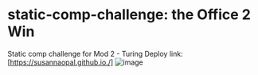 # static-comp-challenge: the Office 2 Win
Static comp challenge for Mod 2 - Turing
Deploy link: [https://susannaopal.github.io./]
![image](https://user-images.githubusercontent.com/83846677/139608293-482222f0-c38f-447d-9faf-861c97d7f452.png)
